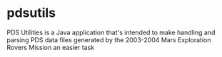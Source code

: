 # pdsutils
 PDS Utilities is a Java application that's intended to make handling and parsing PDS data files generated by the 2003-2004 Mars Exploration Rovers Mission an easier task
